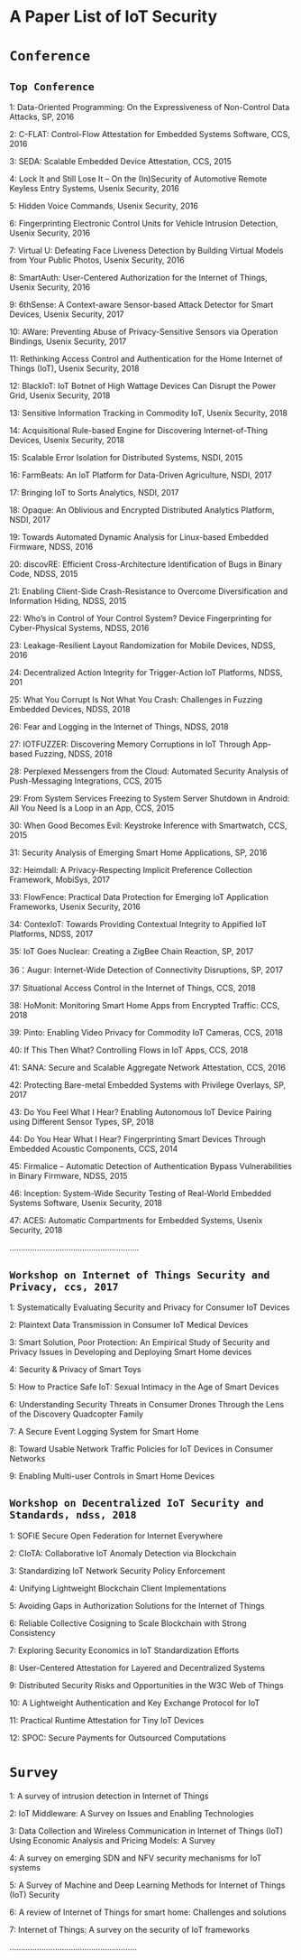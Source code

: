  A Paper List of IoT Security 
====
 # `Conference`
 ## `Top Conference`
  1: Data-Oriented Programming: On the Expressiveness of Non-Control Data Attacks, SP, 2016
  
  2: C-FLAT: Control-Flow Attestation for Embedded Systems Software, CCS, 2016
  
  3: SEDA: Scalable Embedded Device Attestation, CCS, 2015
  
  4: Lock It and Still Lose It – On the (In)Security of Automotive Remote Keyless Entry Systems, Usenix Security, 2016
  
  5: Hidden Voice Commands, Usenix Security, 2016
  
  6: Fingerprinting Electronic Control Units for Vehicle Intrusion Detection, Usenix Security, 2016
  
  7: Virtual U: Defeating Face Liveness Detection by Building Virtual Models from Your Public Photos, Usenix Security, 2016
  
  8: SmartAuth: User-Centered Authorization for the Internet of Things, Usenix Security, 2016
  
  9: 6thSense: A Context-aware Sensor-based Attack Detector for Smart Devices, Usenix Security, 2017
 
  10: AWare: Preventing Abuse of Privacy-Sensitive Sensors via Operation Bindings, Usenix Security, 2017
  
  11: Rethinking Access Control and Authentication for the Home Internet of Things (IoT), Usenix Security, 2018
  
  12: BlackIoT: IoT Botnet of High Wattage Devices Can Disrupt the Power Grid, Usenix Security, 2018
  
  13: Sensitive Information Tracking in Commodity IoT, Usenix Security, 2018
  
  14: Acquisitional Rule-based Engine for Discovering Internet-of-Thing Devices, Usenix Security, 2018
  
  15: Scalable Error Isolation for Distributed Systems, NSDI, 2015
  
  16: FarmBeats: An IoT Platform for Data-Driven Agriculture, NSDI, 2017
  
  17: Bringing IoT to Sorts Analytics, NSDI, 2017
  
  18: Opaque: An Oblivious and Encrypted Distributed Analytics Platform, NSDI, 2017
  
  19: Towards Automated Dynamic Analysis for Linux-based Embedded Firmware, NDSS, 2016
  
  20: discovRE: Efficient Cross-Architecture Identification of Bugs in Binary Code, NDSS, 2015
  
  21: Enabling Client-Side Crash-Resistance to Overcome Diversification and Information Hiding, NDSS, 2015
  
  22: Who’s in Control of Your Control System? Device Fingerprinting for Cyber-Physical Systems, NDSS, 2016
  
  23: Leakage-Resilient Layout Randomization for Mobile Devices, NDSS, 2016
  
  24: Decentralized Action Integrity for Trigger-Action IoT Platforms, NDSS, 201
  
  25: What You Corrupt Is Not What You Crash: Challenges in Fuzzing Embedded Devices, NDSS, 2018
  
  26: Fear and Logging in the Internet of Things, NDSS, 2018
  
  27: IOTFUZZER: Discovering Memory Corruptions in IoT Through App-based Fuzzing, NDSS, 2018
  
  28: Perplexed Messengers from the Cloud: Automated Security Analysis of Push-Messaging Integrations, CCS, 2015
  
  29: From System Services Freezing to System Server Shutdown in Android: All You Need Is a Loop in an App, CCS, 2015
  
  30: When Good Becomes Evil: Keystroke Inference with Smartwatch, CCS, 2015
  
  31: Security Analysis of Emerging Smart Home Applications, SP, 2016
  
  32: Heimdall: A Privacy-Respecting Implicit Preference Collection Framework, MobiSys, 2017
  
  33: FlowFence: Practical Data Protection for Emerging IoT Application Frameworks, Usenix Security, 2016
  
  34: ContexIoT: Towards Providing Contextual Integrity to Appified IoT Platforms, NDSS, 2017
  
  35: IoT Goes Nuclear: Creating a ZigBee Chain Reaction, SP, 2017
  
  36：Augur: Internet-Wide Detection of Connectivity Disruptions, SP, 2017
  
  37: Situational Access Control in the Internet of Things, CCS, 2018
  
  38: HoMonit: Monitoring Smart Home Apps from Encrypted Traffic: CCS, 2018
  
  39: Pinto: Enabling Video Privacy for Commodity IoT Cameras, CCS, 2018
  
  40: If This Then What? Controlling Flows in IoT Apps, CCS, 2018
  
  41: SANA: Secure and Scalable Aggregate Network Attestation, CCS, 2016
  
  42: Protecting Bare-metal Embedded Systems with Privilege Overlays, SP, 2017
  
  43: Do You Feel What I Hear? Enabling Autonomous IoT Device Pairing using Different Sensor Types, SP, 2018
  
  44: Do You Hear What I Hear? Fingerprinting Smart Devices Through Embedded Acoustic Components, CCS, 2014
  
  45: Firmalice – Automatic Detection of Authentication Bypass Vulnerabilities in Binary Firmware, NDSS, 2015
  
  46: Inception: System-Wide Security Testing of Real-World Embedded Systems Software, Usenix Security, 2018
  
  47: ACES: Automatic Compartments for Embedded Systems, Usenix Security, 2018 
  
  .........................................................


  ## `Workshop on Internet of Things Security and Privacy, ccs, 2017`
   1: Systematically Evaluating Security and Privacy for Consumer IoT Devices
   
   2: Plaintext Data Transmission in Consumer IoT Medical Devices
   
   3: Smart Solution, Poor Protection: An Empirical Study of Security and Privacy Issues in Developing and Deploying Smart Home devices
   
   4: Security & Privacy of Smart Toys
   
   5: How to Practice Safe IoT: Sexual Intimacy in the Age of Smart Devices
   
   6: Understanding Security Threats in Consumer Drones Through the Lens of the Discovery Quadcopter Family
   
   7: A Secure Event Logging System for Smart Home
   
   8: Toward Usable Network Traffic Policies for IoT Devices in Consumer Networks
   
   9: Enabling Multi-user Controls in Smart Home Devices
   
  ## `Workshop on Decentralized IoT Security and Standards, ndss, 2018`
   1: SOFIE Secure Open Federation for Internet Everywhere
   
   2: CIoTA: Collaborative IoT Anomaly Detection via Blockchain
   
   3: Standardizing IoT Network Security Policy Enforcement
   
   4: Unifying Lightweight Blockchain Client Implementations
   
   5: Avoiding Gaps in Authorization Solutions for the Internet of Things
   
   6: Reliable Collective Cosigning to Scale Blockchain with Strong Consistency
   
   7: Exploring Security Economics in IoT Standardization Efforts
   
   8: User-Centered Attestation for Layered and Decentralized Systems
   
   9: Distributed Security Risks and Opportunities in the W3C Web of Things
   
   10: A Lightweight Authentication and Key Exchange Protocol for IoT
   
   11: Practical Runtime Attestation for Tiny IoT Devices
   
   12: SPOC: Secure Payments for Outsourced Computations


# `Survey`
  1: A survey of intrusion detection in Internet of Things
  
  2: IoT Middleware: A Survey on Issues and Enabling Technologies
  
  3: Data Collection and Wireless Communication in Internet of Things (IoT) Using Economic Analysis and Pricing Models: A Survey
  
  4: A survey on emerging SDN and NFV security mechanisms for IoT systems
  
  5: A Survey of Machine and Deep Learning Methods for Internet of Things (IoT) Security
  
  6: A review of Internet of Things for smart home: Challenges and solutions
  
  7: Internet of Things: A survey on the security of IoT frameworks
  
  ........................................................




